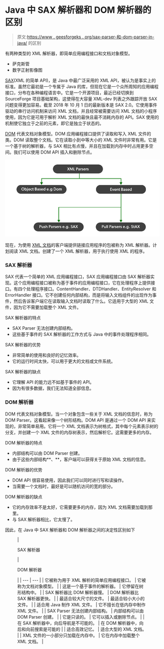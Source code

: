 # Java 中 SAX 解析器和 DOM 解析器的区别

> 原文:[https://www . geesforgeks . org/sax-parser-和-dom-parser-in-java/](https://www.geeksforgeeks.org/difference-between-sax-parser-and-dom-parser-in-java/) 的区别

有两种类型的 XML 解析器，即简单应用编程接口和文档对象模型。

*   萨克斯管
*   数字正射影像图

[SAX](https://www.geeksforgeeks.org/java-sax-library/)(XML 的简单 API)，是 Java 中最广泛采用的 XML API，被认为是事实上的标准。虽然它最初是一个专属于 Java 的库，但现在它是一个众所周知的应用编程接口，分布在各种编程语言中。它是一个开源项目，最近已经切换到 SourceForge 项目基础架构，这使得在大容量 XML-dev 列表之外跟踪开放 SAX 问题变得更加容易。截至 2018 年 10 月 1 日的最新版本是 SAX 2.0。它使用事件驱动的串行访问机制来访问 XML 文档，并且经常被需要访问 XML 文档的小程序使用，因为它是可用于解析 XML 文档的最快且最不消耗内存的 API。SAX 使用的机制使它独立于之前的元素，即它是独立于状态的。

[DOM](https://www.geeksforgeeks.org/dom-document-object-model/) 代表文档对象模型。DOM 应用编程接口提供了读取和写入 XML 文件的类。DOM 读取整个文档。它在读取小到中等大小的 XML 文件时非常有用。它是一个基于树的解析器，与 SAX 相比有点慢，并且在加载到内存中时占用更多空间。我们可以使用 DOM API 插入和删除节点。

![XML-parsers](img/df6c52bee49385e6bc2b5be8052981eb.png)

现在，为使用 [XML 文档](https://www.geeksforgeeks.org/xml-elements/)的客户端提供链接应用程序的包被称为 XML 解析器。计划阅读 XML 文档。创建了一个 XML 解析器，用于执行使用 XML 的程序。

### **SAX 解析器**

SAX 代表一个简单的 XML 应用编程接口，SAX 应用编程接口由 SAX 解析器实现。这个应用编程接口被称为基于事件的应用编程接口，它在处理程序上提供接口。有四个处理程序接口。ContentHandler、DTDHandler、EntityResolver 和 ErrorHandler 接口。它不创建任何内部结构，而是将输入文档组件的出现作为事件，然后告诉客户端它在读取输入文档时读取了什么。它适用于大型的 XML 文件，因为它不需要加载整个 XML 文件。

SAX 解析器的特点

*   SAX Parser 无法创建内部结构。
*   这些基于事件的 SAX 解析器的工作方式与 Java 中的事件处理程序相同。

SAX 解析器的优势

*   非常简单的使用和良好的记忆效率。
*   它的运行时间太快，可以用于更大的文档或文件系统。

SAX 解析器的缺点

*   它理解 API 的能力远不如基于事件的 API。
*   因为有很多数据，我们无法知道全部信息。

### **DOM 解析器**

DOM 代表文档对象模型。当一个对象包含一些关于 XML 文档的信息时，称为 DOM Parser。这看起来像一个树形结构。DOM API 是通过一个 DOM API 来实现的，非常简单易用。它将一个 XML 文档表示为树格式，其中每个元素表示树的分支，并创建一个 XML 文件的内存树表示，然后解析它。这需要更多的内存。

DOM 解析器的特点

*   内部结构可以由 DOM Parser 创建。
*   由于这些内部结构**、**，客户端可以获得关于原始 XML 文档的信息。

DOM 解析器的优势

*   DOM API 很容易使用，因此我们可以同时进行写和读操作。
*   当需要一个文档时，最好是可以随机访问的宽的部分。

DOM 解析器的缺点

*   它的内存效率不是太好，它需要更多的内存，因为 XML 文档需要加载到那里。
*   与 SAX 解析器相比，它太慢了。

因此，在 Java 中 SAX 解析器和 DOM 解析器之间的决定性区别如下

<figure class="table">

| 

SAX 解析器

 | 

DOM 解析器

 |
| --- | --- |
| 它被称为用于 XML 解析的简单应用编程接口。 | 它被称为文档对象模型。 |
| 这是一个基于事件的解析器。 | 它停留在树形结构中。 |
| SAX 解析器比 DOM 解析器慢。 | DOM 解析器比 SAX 解析器更快。 |
| 最适合较大尺寸的文件。 | 最适合较小大小的文件。 |
| 适合用 Java 制作 XML 文件。 | 它不擅长在低内存中制作 XML 文件。 |
| SAX Parser 无法创建内部结构。 | 内部结构可以由 DOM Parser 创建。 |
| 它是只读的。 | 它可以插入或删除节点。 |
| 在 SAX 解析器中，向后导航是不可能的。 | 在 DOM 解析器中，向后和向前搜索是可能的 |
| 适合高效记忆。 | 适合大型的 XML 文档。 |
| XML 文件的一小部分只加载在内存中。 | 它在内存中加载整个 XML 文档。 |

</figure>